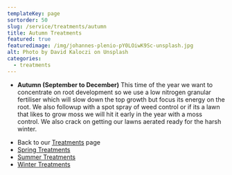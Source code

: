 ```yaml
---
templateKey: page
sortorder: 50
slug: /service/treatments/autumn
title: Autumn Treatments
featured: true
featuredimage: /img/johannes-plenio-pY0LOiwK9Sc-unsplash.jpg
alt: Photo by David Kaloczi on Unsplash
categories:
  - treatments
---
```


* **Autumn (September to December)**
  This time of the year we want to concentrate on root development so we use a low nitrogen granular fertiliser which will slow down the top growth but focus its energy on the root. We also followup with a spot spray of weed control or if its a lawn that likes to grow moss we will hit it early in the year with a moss control.  We also crack on getting our lawns aerated ready for the harsh winter.

- Back to our [Treatments](/service/treatments) page
- [Spring Treatments](/service/treatments/spring)
- [Summer Treatments](/service/treatments/summer)
- [Winter Treatments](/service/treatments/winter)